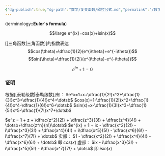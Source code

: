 ```yaml
---
{"dg-publish":true,"dg-path":"数学/复变函数/欧拉公式.md","permalink":"/数学/复变函数/欧拉公式/","dgPassFrontmatter":true,"noteIcon":"","created":"2024-10-03T22:42:51.537+08:00","updated":"2024-11-18T23:30:13.814+08:00"}
---
```



(terminology::**Euler's formula**)

$$\large e^{ix}=cos(x)+isin(x)$$


[[三角函数\|三角函数]]的指数表达
$$cos(\theta)=\dfrac{1}{2}(e^{i\theta}+e^{-i\theta})$$
$$sin(\theta)=\dfrac{1}{2i}(e^{i\theta}-e^{-i\theta})$$

$$
e^{ i\pi }+1=0
$$

### 证明
根据[[泰勒级数\|泰勒级数]]有：
$e^x=1+x+\dfrac{1}{2!}x^2+\dfrac{1}{3!}x^3+\dfrac{1}{4!}x^4+\dotsb$
$cos(x)=1-\dfrac{1}{2!}x^2+\dfrac{1}{4!}x^4-\dfrac{1}{6!}x^6+\dotsb$
$sin(x)=x-\dfrac{1}{3!}x^3+\dfrac{1}{5!}x^5-\dfrac{1}{7!}x^7+\dotsb$


$e^z = 1 + z + \dfrac{z^2}{2!} + \dfrac{z^3}{3!} + \dfrac{z^4}{4!} + \dotsb+\dfrac{z^n}{n!}\dotsb$
$e^{ix} = 1 + ix - \dfrac{x^2}{2!} - i\dfrac{x^3}{3!} + \dfrac{x^4}{4!} + i\dfrac{x^5}{5!} - \dfrac{x^6}{6!} - i\dfrac{x^7}{7!} + \dotsb$
实部： $1 - \dfrac{x^2}{2!} + \dfrac{x^4}{4!} - \dfrac{x^6}{6!} + \dotsb$       即 $cos(x)$
虚部： $ix - i\dfrac{x^3}{3!} + i\dfrac{x^5}{5!} - i\dfrac{x^7}{7!} + \dotsb$  即 $isin(x)$

